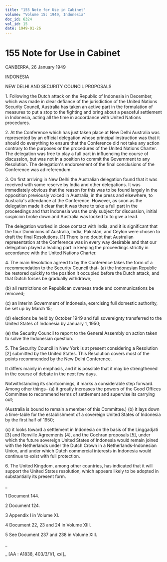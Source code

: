```yaml
---
title: "155 Note for Use in Cabinet"
volume: "Volume 15: 1949, Indonesia"
doc_id: 6324
vol_id: 15
date: 1949-01-26
---
```


# 155 Note for Use in Cabinet

CANBERRA, 26 January 1949

INDONESIA

NEW DELHI AND SECURITY COUNCIL PROPOSALS

1\. Following the Dutch attack on the Republic of Indonesia in December, which was made in clear defiance of the jurisdiction of the United Nations Security Council, Australia has taken an active part in the formulation of measures to put a stop to the fighting and bring about a peaceful settlement in Indonesia, acting all the time in accordance with United Nations procedures.

2\. At the Conference which has just taken place at New Delhi Australia was represented by an official delegation whose principal instruction was that it should do everything to ensure that the Conference did not take any action contrary to the purposes or the procedures of the United Nations Charter. The delegation was free to play a full part in influencing the course of discussion, but was not in a position to commit the Government to any Resolution. The delegation's endorsement of the final conclusions of the Conference was ad referendum.

3\. On first arriving in New Delhi the Australian delegation found that it was received with some reserve by India and other delegations. It was immediately obvious that the reason for this was to be found largely in the opposition previously voiced in Australia, in the press and elsewhere, to Australia's attendance at the Conference. However, as soon as the delegation made it clear that it was there to take a full part in the proceedings and that Indonesia was the only subject for discussion, initial suspicion broke down and Australia was looked to to give a lead.

The delegation worked in close contact with India, and it is significant that the four Dominions of Australia, India, Pakistan, and Ceylon were chosen to draft the final Resolutions. [1] There is no doubt that Australian representation at the Conference was in every way desirable and that our delegation played a leading part in keeping the proceedings strictly in accordance with the United Nations Charter.

4\. The main Resolution agreed to by the Conference takes the form of a recommendation to the Security Council that- (a) the Indonesian Republic be restored quickly to the position it occupied before the Dutch attack, and that Dutch forces be gradually withdrawn;

(b) all restrictions on Republican overseas trade and communications be removed;

(c) an Interim Government of Indonesia, exercising full domestic authority, be set up by March 15;

(d) elections be held by October 1949 and full sovereignty transferred to the United States of Indonesia by January 1, 1950;

(e) the Security Council to report to the General Assembly on action taken to solve the Indonesian question.

5\. The Security Council in New York is at present considering a Resolution [2] submitted by the United States. This Resolution covers most of the points recommended by the New Delhi Conference.

It differs mainly in emphasis, and it is possible that it may be strengthened in the course of debate in the next few days.

Notwithstanding its shortcomings, it marks a considerable step forward. Among other things- (a) it greatly increases the powers of the Good Offices Committee to recommend terms of settlement and supervise its carrying out;

(Australia is bound to remain a member of this Committee.) (b) it lays down a time-table for the establishment of a sovereign United States of Indonesia by the first half of 1950;

(c) it looks toward a settlement in Indonesia on the basis of the Linggadjati [3] and Renville Agreements [4], and the Cochran proposals [5], under which the future sovereign United States of Indonesia would remain joined with the Netherlands under the Dutch Crown in a Netherlands-Indonesian Union, and under which Dutch commercial interests in Indonesia would continue to exist with full protection.

6\. The United Kingdom, among other countries, has indicated that it will support the United States resolution, which appears likely to be adopted in substantially its present form.

_

1 Document 144.

2 Document 124.

3 Appendix I in Volume XI.

4 Document 22, 23 and 24 in Volume XIII.

5 See Document 237 and 238 in Volume XIII.

_

_ [AA : A1838, 403/3/1/1, xxi]_
